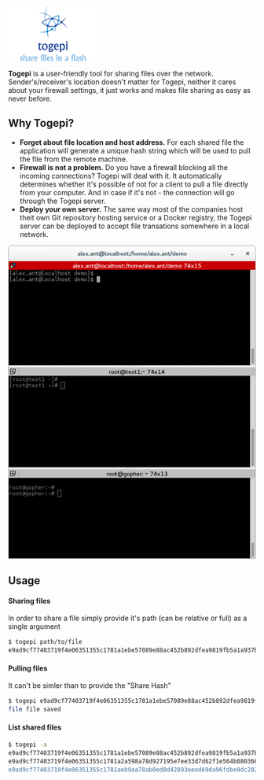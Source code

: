 ![logo](https://raw.githubusercontent.com/gophergala2016/togepi/master/logo.png)

**Togepi** is a user-friendly tool for sharing files over the network. Sender's/receiver's location doesn't matter for Togepi, neither it cares about your firewall settings, it just works and makes file sharing as easy as never before.

## Why Togepi?

- **Forget about file location and host address.** For each shared file the application will generate a unique hash string which will be used to pull the file from the remote machine.
- **Firewall is not a problem.** Do you have a firewall blocking all the incoming connections? Togepi will deal with it. It automatically determines whether it's possible of not for a client to pull a file directly from your computer. And in case if it's not - the connection will go through the Togepi server.
- **Deploy your own server.** The same way most of the companies host theit own Git repository hosting service or a Docker registry, the Togepi server can be deployed to accept file transations somewhere in a local network.

![demo](https://raw.githubusercontent.com/gophergala2016/togepi/master/demo.gif)

## Usage

#### Sharing files

In order to share a file simply provide it's path (can be relative or full) as a single argument
```bash
$ togepi path/to/file
e9ad9cf77403719f4e06351355c1781a1ebe57089e88ac452b892dfea9819fb5a1a937bc34d2934189cf4355249d0186
```

#### Pulling files

It can't be simler than to provide the "Share Hash"
```bash
$ togepi e9ad9cf77403719f4e06351355c1781a1ebe57089e88ac452b892dfea9819fb5a1a937bc34d2934189cf4355249d0186
file file saved
```

#### List shared files

```bash
$ togepi -a
e9ad9cf77403719f4e06351355c1781a1ebe57089e88ac452b892dfea9819fb5a1a937bc34d2934189cf4355249d0186 /run/media/alex.ant/HDD/Music/01-chickenfoot-avenida_revolution.mp3
e9ad9cf77403719f4e06351355c1781a2a598a78d927195e7ee33d7d62f1e564b080366aa1bc1e4c6ca5b01c838adcf3 /home/alex.ant/demo/02.It's Electric.mp3
e9ad9cf77403719f4e06351355c1781aeb9aa78ab0ed0d42893eeed69da96fdbe9dc28261c09116a19b1c4868a9aa24c /home/alex.ant/LICENSE
```
